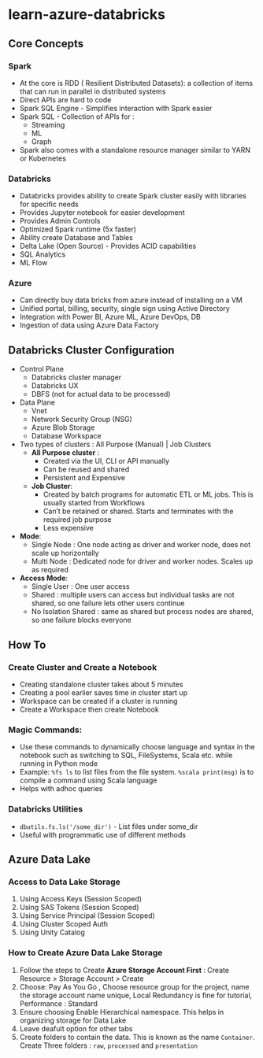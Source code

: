 # learn-azure-databricks

## Core Concepts
### Spark
- At the core is RDD ( Resilient Distributed Datasets): a collection of items that can run in parallel in distributed systems
- Direct APIs are hard to code 
- Spark SQL Engine - Simplifies interaction with Spark easier
- Spark SQL - Collection of APIs for :
    - Streaming
    - ML
    - Graph
- Spark also comes with a standalone resource manager similar to YARN or Kubernetes

### Databricks
- Databricks provides ability to create Spark cluster easily with libraries for specific needs
- Provides Jupyter notebook for easier development
- Provides Admin Controls
- Optimized Spark runtime (5x faster)
- Ability create Database and Tables
- Delta Lake (Open Source) - Provides ACID capabilities
- SQL Analytics
- ML Flow

### Azure
- Can directly buy data bricks from azure instead of installing on a VM
- Unified portal, billing, security, single sign using Active Directory
- Integration with Power BI, Azure ML, Azure DevOps, DB
- Ingestion of data using Azure Data Factory

## Databricks Cluster Configuration
- Control Plane
    - Databricks cluster manager
    - Databricks UX
    - DBFS (not for actual data to be processed)
- Data Plane
    - Vnet
    -  Network Security Group (NSG)
    - Azure Blob Storage
    - Database Workspace
- Two types of clusters : All Purpose (Manual) | Job Clusters
    - **All Purpose cluster** : 
        - Created via the UI, CLI or API manually 
        - Can be reused and shared
        - Persistent and Expensive
    - **Job Cluster**:
        - Created by batch programs for automatic ETL or ML jobs. This is usually started from Workflows
        - Can’t be retained or shared. Starts and terminates with the required job purpose
        - Less expensive
- **Mode**:
    - Single Node : One node acting as driver and worker node, does not scale up horizontally 
    - Multi Node : Dedicated node for driver and worker nodes. Scales up as required
- **Access Mode**: 
    - Single User : One user access
    - Shared : multiple users can access but individual tasks are not shared, so one failure lets other users continue
    - No Isolation Shared : same as shared but process nodes are shared, so one failure blocks everyone
 
## How To
### Create Cluster and Create a Notebook
  - Creating standalone cluster takes about 5 minutes
  - Creating a pool earlier saves time in cluster start up
  - Workspace can be created if a cluster is running
  - Create a Workspace then create Notebook
 
### Magic Commands:
  - Use these commands to dynamically choose language and syntax in the notebook such as switching to SQL, FileSystems, Scala etc. while running in Python mode
  - Example: `%fs ls` to list files from the file system. `%scala print(msg)` is to compile a command using Scala language
  - Helps with adhoc queries 
 
### Databricks Utilities  
  - `dbutils.fs.ls('/some_dir')` - List files under some_dir
  - Useful with programmatic use of different methods


## Azure Data Lake
### Access to Data Lake Storage
1. Using Access Keys (Session Scoped)
2. Using SAS Tokens (Session Scoped)
3. Using Service Principal (Session Scoped)
4. Using Cluster Scoped Auth
5. Using Unity Catalog

### How to Create Azure Data Lake Storage
1. Follow the steps to Create **Azure Storage Account First** : Create Resource > Storage Account > Create
2. Choose: Pay As You Go , Choose resource group for the project, name the storage account name unique, Local Redundancy is fine for tutorial, Performance : Standard
3. Ensure choosing Enable Hierarchical namespace. This helps in organizing storage for Data Lake
4. Leave deafult option for other tabs
5. Create folders to contain the data. This is known as the name `Container`. Create Three folders : `raw`, `processed` and `presentation`
   
